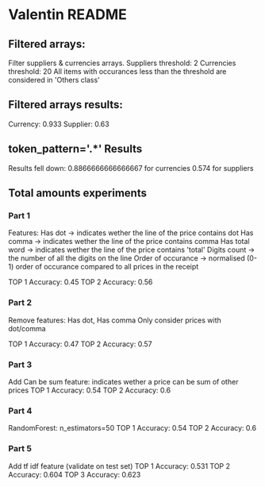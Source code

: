 # Valentin README

## Filtered arrays:
Filter suppliers & currencies arrays.
Suppliers threshold: 2
Currencies threshold: 20
All items with occurances less than the threshold are considered in 'Others class'

## Filtered arrays results:
Currency: 0.933 
Supplier: 0.63

## token_pattern='.*' Results
Results fell down: 
0.8866666666666667 for currencies
0.574 for suppliers

## Total amounts experiments

### Part 1
Features:
Has dot -> indicates wether the line of the price contains dot
Has comma -> indicates wether the line of the price contains comma
Has total word -> indicates wether the line of the price contains 'total'
Digits count -> the number of all the digits on the line
Order of occurance -> normalised (0-1) order of occurance compared to all prices in the receipt

TOP 1 Accuracy: 0.45
TOP 2 Accuracy: 0.56

### Part 2
Remove features: Has dot, Has comma
Only consider prices with dot/comma

TOP 1 Accuracy: 0.47
TOP 2 Accuracy: 0.57

### Part 3
Add Can be sum feature: indicates wether a price can be sum of other prices
TOP 1 Accuracy: 0.54
TOP 2 Accuracy: 0.6

### Part 4
RandomForest: n_estimators=50
TOP 1 Accuracy: 0.54
TOP 2 Accuracy: 0.6

### Part 5
Add tf idf feature (validate on test set)
TOP 1 Accuracy: 0.531
TOP 2 Accuracy: 0.604
TOP 3 Accuracy: 0.623
